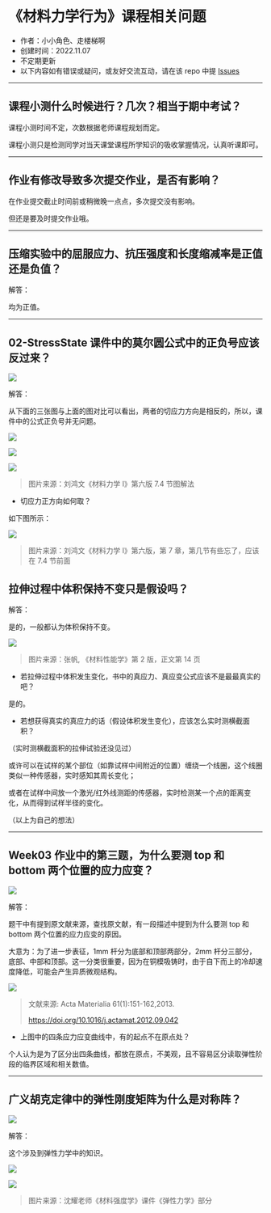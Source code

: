 # 《材料力学行为》课程相关问题

- 作者：小小角色、走楼梯啊
- 创建时间：2022.11.07
- 不定期更新
- 以下内容如有错误或疑问，或友好交流互动，请在该 repo 中提 [Issues](https://gitee.com/yangsl306/MMB-course-questions/issues/new)

---

## 课程小测什么时候进行？几次？相当于期中考试？

课程小测时间不定，次数根据老师课程规划而定。

课程小测只是检测同学对当天课堂课程所学知识的吸收掌握情况，认真听课即可。

---

## 作业有修改导致多次提交作业，是否有影响？

在作业提交截止时间前或稍微晚一点点，多次提交没有影响。

但还是要及时提交作业哦。

---

## 压缩实验中的屈服应力、抗压强度和长度缩减率是正值还是负值？

解答：

均为正值。

---

## 02-StressState 课件中的莫尔圆公式中的正负号应该反过来？

![](./assets/莫尔圆公式.jpg)


解答：

从下面的三张图与上面的图对比可以看出，两者的切应力方向是相反的，所以，课件中的公式正负号并无问题。

![](./assets/图解法1.png)

![](./assets/图解法2.png)

![](./assets/图解法3.png)

>图片来源：刘鸿文《材料力学 I》第六版 7.4 节图解法



- 切应力正方向如何取？

如下图所示：

![](./assets/切应力正负符号.jpg)

>图片来源：刘鸿文《材料力学 I》第六版，第 7 章，第几节有些忘了，应该在 7.4 节前面

## 拉伸过程中体积保持不变只是假设吗？

解答：

是的，一般都认为体积保持不变。

![](./assets/拉伸体积保持不变.jpg)

>图片来源：张帆, 《材料性能学》第 2 版，正文第 14 页



- 若拉伸过程中体积发生变化，书中的真应力、真应变公式应该不是最最真实的吧？

是的。

- 若想获得真实的真应力的话（假设体积发生变化），应该怎么实时测横截面积？

（实时测横截面积的拉伸试验还没见过）

或许可以在试样的某个部位（如靠试样中间附近的位置）缠绕一个线圈，这个线圈类似一种传感器，实时感知其周长变化；

或者在试样中间放一个激光/红外线测距的传感器，实时检测某一个点的距离变化，从而得到试样半径的变化。

（以上为自己的想法）

---

## Week03 作业中的第三题，为什么要测 top 和 bottom 两个位置的应力应变？

![](./assets/week03_question3.png)



解答：

题干中有提到原文献来源，查找原文献，有一段描述中提到为什么要测 top 和 bottom 两个位置的应力应变的原因。

大意为：为了进一步表征，1mm 杆分为底部和顶部两部分，2mm 杆分三部分，底部、中部和顶部。这一分类很重要，因为在铜模吸铸时，由于自下而上的冷却速度降低，可能会产生异质微观结构。

![](./assets/week03_question3_reference.jpg)

>文献来源: Acta Materialia 61(1):151-162,2013.
>
>https://doi.org/10.1016/j.actamat.2012.09.042



- 上图中的四条应力应变曲线中，有的起点不在原点处？

个人认为是为了区分出四条曲线，都放在原点，不美观，且不容易区分读取弹性阶段的临界区域和相关数值。

---

## 广义胡克定律中的弹性刚度矩阵为什么是对称阵？

![](./assets/弹性刚度矩阵.jpg)



解答：

这个涉及到弹性力学中的知识。

![](./assets/弹性刚度矩阵2.jpg)

![](./assets/弹性刚度矩阵3.jpg)

>图片来源：沈耀老师《材料强度学》课件《弹性力学》部分
